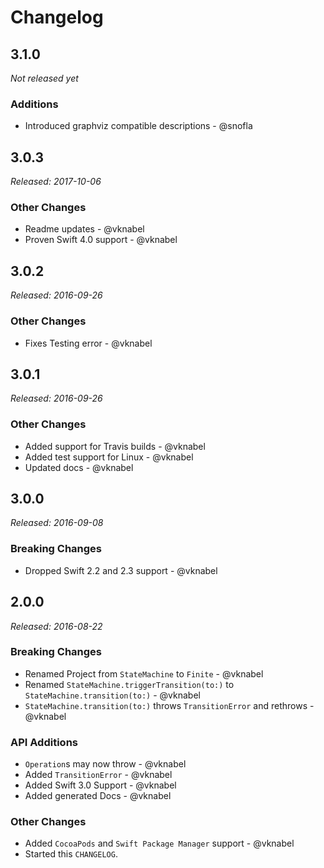 # Changelog

## 3.1.0

*Not released yet*

### Additions

- Introduced graphviz compatible descriptions - @snofla

## 3.0.3

*Released: 2017-10-06*

### Other Changes

- Readme updates - @vknabel
- Proven Swift 4.0 support - @vknabel

## 3.0.2

*Released: 2016-09-26*

### Other Changes

- Fixes Testing error - @vknabel

## 3.0.1

*Released: 2016-09-26*

### Other Changes

- Added support for Travis builds - @vknabel
- Added test support for Linux - @vknabel
- Updated docs - @vknabel

## 3.0.0

*Released: 2016-09-08*

### Breaking Changes

- Dropped Swift 2.2 and 2.3 support - @vknabel

## 2.0.0
*Released: 2016-08-22*

### Breaking Changes

- Renamed Project from `StateMachine` to `Finite` - @vknabel
- Renamed `StateMachine.triggerTransition(to:)` to `StateMachine.transition(to:)` - @vknabel
- `StateMachine.transition(to:)` throws `TransitionError` and rethrows - @vknabel

### API Additions

- `Operation`s may now throw - @vknabel
- Added `TransitionError`  - @vknabel
- Added Swift 3.0 Support - @vknabel
- Added generated Docs - @vknabel

### Other Changes

- Added `CocoaPods` and `Swift Package Manager` support - @vknabel
- Started this `CHANGELOG`.

